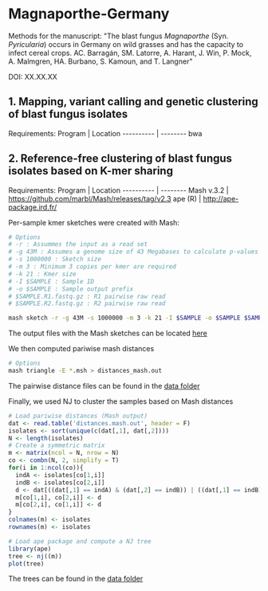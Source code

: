 # Magnaporthe-Germany

Methods for the manuscript: "The blast fungus *Magnaporthe* (Syn. *Pyricularia*) occurs in Germany on wild grasses and has the capacity to infect cereal crops. AC. Barragán, SM. Latorre, A. Harant, J. Win, P. Mock, A. Malmgren, HA. Burbano, S. Kamoun, and T. Langner"

DOI: XX.XX.XX

## 1. Mapping, variant calling and genetic clustering of blast fungus isolates
Requirements:
Program    | Location
---------- | --------
bwa


## 2. Reference-free clustering of blast fungus isolates based on K-mer sharing

Requirements:
Program    | Location
---------- | --------
Mash v.3.2 | https://github.com/marbl/Mash/releases/tag/v2.3
ape (R)    | http://ape-package.ird.fr/


Per-sample kmer sketches were created with Mash:
```bash
# Options
# -r : Assummes the input as a read set
# -g 43M : Assumes a genome size of 43 Megabases to calculate p-values
# -s 1000000 : Sketch size
# -m 3 : Minimum 3 copies per kmer are required
# -k 21 : Kmer size
# -I $SAMPLE : Sample ID
# -o $SAMPLE : Sample output prefix
# $SAMPLE.R1.fastq.gz : R1 pairwise raw read
# $SAMPLE.R2.fastq.gz : R2 pairwise raw read

mash sketch -r -g 43M -s 1000000 -m 3 -k 21 -I $SAMPLE -o $SAMPLE $SAMPLE.R1.fastq.gz $SAMPLE.R2.fastq.gz
```
The output files with the Mash sketches can be located [here](/data/Mash_kmer_sketches/)

We then computed pariwise mash distances
```bash
# Options
mash triangle -E *.msh > distances_mash.out
```
The pairwise distance files can be found in the [data folder](/data/)

Finally, we used NJ to cluster the samples based on Mash distances

```r
# Load pariwise distances (Mash output)
dat <- read.table('distances.mash.out', header = F)
isolates <- sort(unique(c(dat[,1], dat[,2])))
N <- length(isolates)
# Create a symmetric matrix
m <- matrix(ncol = N, nrow = N)
co <- combn(N, 2, simplify = T)
for(i in 1:ncol(co)){
  indA <- isolates[co[1,i]]
  indB <- isolates[co[2,i]]
  d <- dat[((dat[,1] == indA) & (dat[,2] == indB)) | ((dat[,1] == indB) & (dat[,2] == indA)), 3]
  m[co[1,i], co[2,i]] <- d
  m[co[2,i], co[1,i]] <- d
}
colnames(m) <- isolates
rownames(m) <- isolates

# Load ape package and compute a NJ tree
library(ape)
tree <- nj((m))
plot(tree)
```
The trees can be found in the [data folder](/data/)
